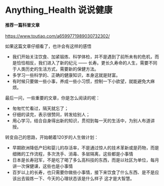 # Anything_Health 说说健康

#### 推荐一篇科普文章
https://www.toutiao.com/a6599771989030732302/

如果这篇文章仔细看了，也许会有这样的感悟
- 我们开始关注饮食、加紧锻炼、科学体检，并不是遇到了前所未有的危机，而是恰恰相反，我们进入了新的纪元 —— 长寿。更长久寿命的人生，需要不同于人类历史的生活方式，需要新的保健方法。
- 多学习一些科学的、正确的健康知识，本身这就是财富。
- 有时候只要做一些小事，养成一些小习惯，控制一下小欲望，就能避免大麻烦。

最后一问，一些重要的文章，你是怎么阅读的呢：
- 匆匆忙忙看过，隔天就忘了；
- 仔细的读完，表示很赞同，转发给别人；
- 用心学习，结合自身得出新的知识，贯彻到每一天的生活中，为别人布道讲授。

转变自己的思路，开始朝着120岁的人生做计划：
- 早期欧洲降低产妇和婴儿的存活率，不是通过惊人的技术革新或是药物，而是细微的工作流程，多次洗手、消毒、多层隔离，这些都是小事情
- 日本是长寿冠军，不是吃了喝了多么高科技的东西，而是以社区为单位，每月讲一次保健课，这些也是小事情
- 百岁以上的长寿，也只需要你做些小事情，接下来饮食了什么东西、是不是应该出去锻炼一下、今天的心理状态该是什么样子
这才是大智慧。

